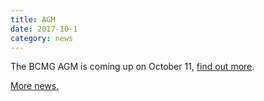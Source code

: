 ```yaml
---
title: AGM
date: 2017-10-1
category: news
---
```


The BCMG AGM is coming up on October 11, [find out more](https://www.facebook.com/events/439361193129406/).

[More news.](https://www.facebook.com/BogongRoverChalet/)
